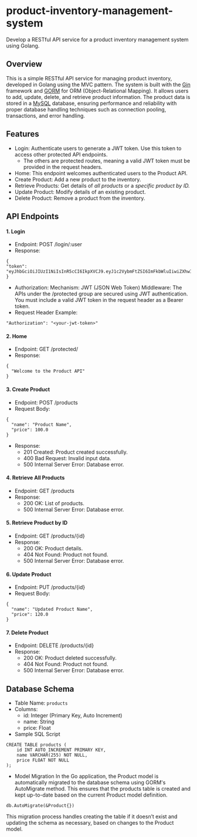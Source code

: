 # product-inventory-management-system
Develop a RESTful API service for a product inventory management system using Golang.    
     
## Overview
This is a simple RESTful API service for managing product inventory, 
developed in Golang using the MVC pattern. 
The system is built with the [Gin](https://github.com/gin-gonic/gin) framework 
and [GORM](https://gorm.io/) for ORM (Object-Relational Mapping). 
It allows users to add, update, delete, and retrieve product information. 
The product data is stored in a [MySQL](https://www.mysql.com/) database, 
ensuring performance and reliability with proper database handling techniques 
such as connection pooling, transactions, and error handling.    

## Features
* Login: Authenticate users to generate a JWT token. Use this token to access other protected API endpoints.
     * The others are protected routes, meaning a valid JWT token must be provided in the request headers.
* Home: This endpoint welcomes authenticated users to the Product API.
* Create Product: Add a new product to the inventory.
* Retrieve Products: Get details of *all products* or a *specific product by ID.*
* Update Product: Modify details of an existing product.
* Delete Product: Remove a product from the inventory.

## API Endpoints

#### 1. Login
* Endpoint: POST /login/:user
* Response:
```
{
"token": "eyJhbGciOiJIUzI1NiIsInR5cCI6IkpXVCJ9.eyJ1c2VybmFtZSI6ImFkbWluIiwiZXhwIjoxNzI0NzczNDEyfQ.rADyiQUIKj_nhVePIVVKOE0YHItcErz2Df_d9sL5sKI"
}
```
* Authorization:
Mechanism: JWT (JSON Web Token)
Middleware: The APIs under the /protected group are secured using JWT authentication. 
You must include a valid JWT token in the request header as a Bearer token.
* Request Header Example:
```
"Authorization": "<your-jwt-token>"
```
#### 2. Home
* Endpoint: GET /protected/
* Response:
```
{
  "Welcome to the Product API"
}

```
#### 3. Create Product
* Endpoint: POST /products
* Request Body:
```
{
  "name": "Product Name",
  "price": 100.0
}
```
* Response:
  * 201 Created: Product created successfully.
  * 400 Bad Request: Invalid input data.
  * 500 Internal Server Error: Database error.
     
#### 4. Retrieve All Products
* Endpoint: GET /products
* Response:
  * 200 OK: List of products.
  * 500 Internal Server Error: Database error.
      
#### 5. Retrieve Product by ID
* Endpoint: GET /products/{id}
* Response:
  * 200 OK: Product details.
  * 404 Not Found: Product not found.
  * 500 Internal Server Error: Database error.   
     
#### 6. Update Product
* Endpoint: PUT /products/{id}
* Request Body:
```
{
  "name": "Updated Product Name",
  "price": 120.0
}
```
#### 7. Delete Product
* Endpoint: DELETE /products/{id}
* Response:
  * 200 OK: Product deleted successfully.
  * 404 Not Found: Product not found.
  * 500 Internal Server Error: Database error.
 
## Database Schema
* Table Name: `products`
* Columns:
  * id: Integer (Primary Key, Auto Increment)
  * name: String
  * price: Float
* Sample SQL Script
```
CREATE TABLE products (
    id INT AUTO_INCREMENT PRIMARY KEY,
    name VARCHAR(255) NOT NULL,
    price FLOAT NOT NULL
);
```
* Model Migration
In the Go application, 
the Product model is automatically migrated to the database schema 
using GORM's AutoMigrate method. 
This ensures that the products table is created and kept up-to-date 
based on the current Product model definition.
```
db.AutoMigrate(&Product{})
```
This migration process handles creating the table 
if it doesn’t exist and updating the schema as necessary, 
based on changes to the Product model.

